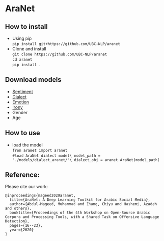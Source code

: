 # AraNet
## How to install
 - Using pip\
  `pip install git+https://github.com/UBC-NLP/aranet`
 - Clone and install\
  `git clone https://github.com/UBC-NLP/aranet`\
  `cd aranet`\
  `pip install .`

## Download models
 - [Sentiment](https://drive.google.com/file/d/13_2OtzLDCPsVa3lLvPLmgzY-7mA9BeXM/view?usp=sharing)
 - [Dialect](https://drive.google.com/file/d/1JMQ10O5tlVKwMW9sbsUvWVpnWyuVAyz9/view?usp=sharing)
 - [Emotion](https://drive.google.com/file/d/191wozliqkD29jyDiTnrvKv28fUyS_st3/view?usp=sharing)
 - [Irony](https://drive.google.com/file/d/1TbaJ1_KRMPfGObdxBU3dCI6D-erWhIcQ/view?usp=sharing)
 - Gender
 - Age
## How to use
- load the model\
`from aranet import aranet`\
`#load AraNet dialect model\
model_path = "./models/dialect_aranet/"\
dialect_obj = aranet.AraNet(model_path)`
## Reference:
Please cite our work: 
```
@inproceedings{mageed2020aranet,
  title={AraNet: A Deep Learning Toolkit for Arabic Social Media},
  author={Abdul-Mageed, Muhammad and Zhang, Chiyu and Hashemi, Azadeh and others},
  booktitle={Proceedings of the 4th Workshop on Open-Source Arabic Corpora and Processing Tools, with a Shared Task on Offensive Language Detection},
  pages={16--23},
  year={2020}
}
```
